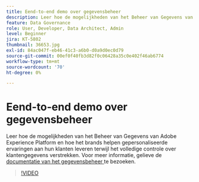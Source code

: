 ```yaml
---
title: Eend-to-end demo over gegevensbeheer
description: Leer hoe de mogelijkheden van het Beheer van Gegevens van Adobe Experience Platform en hoe het brands helpen gepersonaliseerde ervaringen aan hun klanten leveren terwijl het volledige controle over klantengegevens verstrekken.
feature: Data Governance
role: User, Developer, Data Architect, Admin
level: Beginner
jira: KT-5802
thumbnail: 36653.jpg
exl-id: 84ac047f-eb46-41c3-a6b0-d0a9d0ec0d79
source-git-commit: 00ef0f40fb3d82f0c06428a35c0e402f46ab6774
workflow-type: tm+mt
source-wordcount: '70'
ht-degree: 0%

---
```


# Eend-to-end demo over gegevensbeheer

Leer hoe de mogelijkheden van het Beheer van Gegevens van Adobe Experience Platform en hoe het brands helpen gepersonaliseerde ervaringen aan hun klanten leveren terwijl het volledige controle over klantengegevens verstrekken. Voor meer informatie, gelieve de [ documentatie van het gegevensbeheer ](https://experienceleague.adobe.com/docs/experience-platform/data-governance/home.html) te bezoeken.

>[!VIDEO](https://video.tv.adobe.com/v/36653?learn=on)
